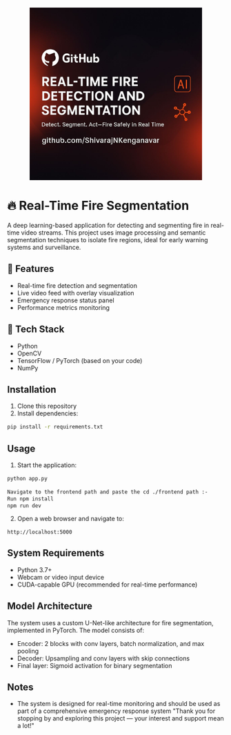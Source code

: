 <p align="center">
  <img src="assets/banner.jpg" alt="Project Banner" width="400" />
</p>

# 🔥 Real-Time Fire Segmentation

A deep learning-based application for detecting and segmenting fire in real-time video streams. This project uses image processing and semantic segmentation techniques to isolate fire regions, ideal for early warning systems and surveillance. 

## 🚀 Features

- Real-time fire detection and segmentation
- Live video feed with overlay visualization
- Emergency response status panel
- Performance metrics monitoring

## 🧰 Tech Stack

- Python
- OpenCV
- TensorFlow / PyTorch (based on your code)
- NumPy

## Installation

1. Clone this repository
2. Install dependencies:
```bash
pip install -r requirements.txt
```

## Usage

1. Start the application:
```bash
python app.py
```

```
Navigate to the frontend path and paste the cd ./frontend path :-
Run npm install 
npm run dev
```

2. Open a web browser and navigate to:
```
http://localhost:5000
```

## System Requirements

- Python 3.7+
- Webcam or video input device
- CUDA-capable GPU (recommended for real-time performance)

## Model Architecture

The system uses a custom U-Net-like architecture for fire segmentation, implemented in PyTorch. The model consists of:
- Encoder: 2 blocks with conv layers, batch normalization, and max pooling
- Decoder: Upsampling and conv layers with skip connections
- Final layer: Sigmoid activation for binary segmentation

## Notes

- The system is designed for real-time monitoring and should be used as part of a comprehensive emergency response system
                   "Thank you for stopping by and exploring this project — your interest and support mean a lot!" 
